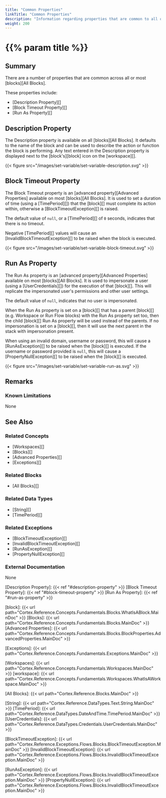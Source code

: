 ```yaml
---
title: "Common Properties"
linkTitle: "Common Properties"
description: "Information regarding properties that are common to all or most blocks."
weight: 200
---
```


# {{% param title %}}

## Summary

There are a number of properties that are common across all or most [blocks][All Blocks].

These properties include:

- [Description Property][]
- [Block Timeout Property][]
- [Run As Property][]

## Description Property

The Description property is available on all [blocks][All Blocks]. It defaults to the name of the block and can be used to describe the action or function the block is performing. Any text entered in the Description property is displayed next to the [block's][block] icon on the [workspace][].

{{< figure src="/images/set-variable/set-variable-description.svg" >}}

## Block Timeout Property

The Block Timeout property is an [advanced property][Advanced Properties] available on most [blocks][All Blocks]. It is used to set a duration of time (using a [TimePeriod][]) that the [block][] must complete its action within, otherwise a [BlockTimeoutException][] is raised.

The default value of `null`, or a [TimePeriod][] of `0` seconds, indicates that there is no timeout.

Negative [TimePeriod][] values will cause an [InvalidBlockTimeoutException][] to be raised when the block is executed.

{{< figure src="/images/set-variable/set-variable-block-timeout.svg" >}}

## Run As Property

The Run As property is an [advanced property][Advanced Properties] available on most [blocks][All Blocks]. It is used to impersonate a user (using a [UserCredentials][]) for the execution of that [block][]. This will replicate the impersonated user's permissions and other user settings.

The default value of `null`, indicates that no user is impersonated.

When the Run As property is set on a [block][] that has a parent [block][] (e.g. Workspace or Run Flow blocks) with the Run As property set too, then the child [block][] Run As property will be used instead of the parents. If no impersonation is set on a [block][], then it will use the next parent in the stack with impersonation present.

When using an invalid domain, username or password, this will cause a [RunAsException][] to be raised when the [block][] is executed.
If the username or password provided is `null`, this will cause a [PropertyNullException][] to be raised when the [block][] is executed.

{{< figure src="/images/set-variable/set-variable-run-as.svg" >}}

## Remarks

### Known Limitations

None

## See Also

### Related Concepts

- [Workspaces][]
- [Blocks][]
- [Advanced Properties][]
- [Exceptions][]

### Related Blocks

- [All Blocks][]

### Related Data Types

- [String][]
- [TimePeriod][]

### Related Exceptions

- [BlockTimeoutException][]
- [InvalidBlockTimeoutException][]
- [RunAsException][]
- [PropertyNullException][]

### External Documentation

None

[Description Property]: {{< ref "#description-property" >}}
[Block Timeout Property]: {{< ref "#block-timeout-property" >}}
[Run As Property]: {{< ref "#run-as-property" >}}

[block]: {{< url path="Cortex.Reference.Concepts.Fundamentals.Blocks.WhatIsABlock.MainDoc" >}}
[Blocks]: {{< url path="Cortex.Reference.Concepts.Fundamentals.Blocks.MainDoc" >}}
[Advanced Properties]: {{< url path="Cortex.Reference.Concepts.Fundamentals.Blocks.BlockProperties.AdvancedProperties.MainDoc" >}}

[Exceptions]: {{< url path="Cortex.Reference.Concepts.Fundamentals.Exceptions.MainDoc" >}}

[Workspaces]: {{< url path="Cortex.Reference.Concepts.Fundamentals.Workspaces.MainDoc" >}}
[workspace]: {{< url path="Cortex.Reference.Concepts.Fundamentals.Workspaces.WhatIsAWorkspace.MainDoc" >}}

[All Blocks]: {{< url path="Cortex.Reference.Blocks.MainDoc" >}}

[String]: {{< url path="Cortex.Reference.DataTypes.Text.String.MainDoc" >}}
[TimePeriod]: {{< url path="Cortex.Reference.DataTypes.DateAndTime.TimePeriod.MainDoc" >}}
[UserCredentials]: {{< url path="Cortex.Reference.DataTypes.Credentials.UserCredentials.MainDoc" >}}

[BlockTimeoutException]: {{< url path="Cortex.Reference.Exceptions.Flows.Blocks.BlockTimeoutException.MainDoc" >}}
[InvalidBlockTimeoutException]: {{< url path="Cortex.Reference.Exceptions.Flows.Blocks.InvalidBlockTimeoutException.MainDoc" >}}

[RunAsException]: {{< url path="Cortex.Reference.Exceptions.Flows.Blocks.InvalidBlockTimeoutException.MainDoc" >}}
[PropertyNullException]: {{< url path="Cortex.Reference.Exceptions.Flows.Blocks.InvalidBlockTimeoutException.MainDoc" >}}
